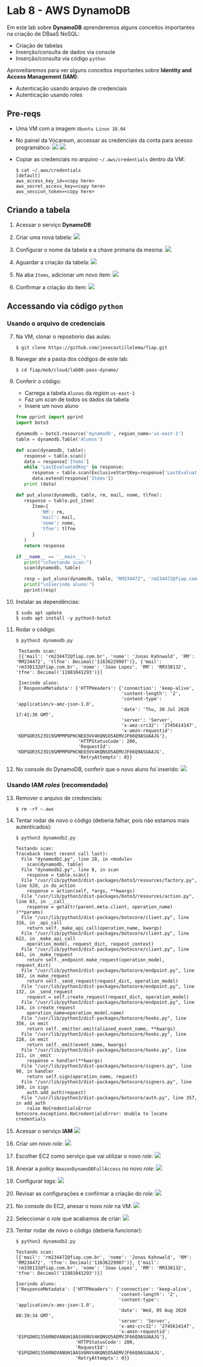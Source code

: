 # Lab 8 - AWS DynamoDB

Em este lab sobre **DynamoDB** aprenderemos alguns conceitos importantes na criação de DBaaS NoSQL:
 - Criação de tabelas
 - Inserção/consulta de dados via console
 - Inserção/consulta via código `python`
 
Aproveitaremos para ver alguns conceitos importantes sobre **Identity and Access Management (IAM)**:
 - Autenticação usando arquivo de credenciais
 - Autenticação usando roles

## Pre-reqs

- Uma VM com a imagem `Ubuntu Linux 18.04`

- No painel da Vocareum, accessar as credenciais da conta para acesso programático:
   ![](/mob/cloud/img/d0.png)
   ![](/mob/cloud/img/d1.png)
   
- Copiar as credenciais no arquivo `~/.aws/credentials` dentro da VM:
    ```
    $ cat ~/.aws/credentials 
    [default]
    aws_access_key_id=<copy here>
    aws_secret_access_key=<copy here>
    aws_session_token=<copy here>
    ```
   
## Criando a tabela
 
1. Acessar o serviço **DynamoDB**
   
2. Criar uma nova tabela:
   ![](/mob/cloud/img/d2.png)
   
3. Configurar o nome da tabela e a chave primaria da mesma:
   ![](/mob/cloud/img/d3.png)

4. Aguardar a criação da tabela:
   ![](/mob/cloud/img/d4.png)

5. Na aba `Items`, adicionar um novo item:
   ![](/mob/cloud/img/d5.png)

6. Confirmar a criação do item:
   ![](/mob/cloud/img/d6.png)


## Accessando via código `python`

### Usando o arquivo de credenciais

7. Na VM, clonar o repostiorio das aulas:
    ```
    $ git clone https://github.com/josecastillolema/fiap.git
    ```

8. Navegar ate a pasta dos códigos de este lab:
    ```
    $ cd fiap/mob/cloud/lab08-paas-dynamo/
    ```
    
9. Conferir o código:
    * Carrega a tabela `Alunos` da *region* `us-east-1` 
    * Faz um *scan* de todos os dados da tabela
    * Insere um novo aluno
    ```python
    from pprint import pprint
    import boto3

    dynamodb = boto3.resource('dynamodb', region_name='us-east-1')
    table = dynamodb.Table('Alunos')

    def scan(dynamodb, table):
       response = table.scan()
       data = response['Items']
       while 'LastEvaluatedKey' in response:
          response = table.scan(ExclusiveStartKey=response['LastEvaluatedKey'])
          data.extend(response['Items'])
       print (data)

    def put_aluno(dynamodb, table, rm, mail, nome, tlfne):
       response = table.put_item(
          Item={
             'RM': rm,
             'mail': mail,
             'nome': nome,
             'tfne': tlfne
          }
       )
       return response

    if __name__ == '__main__':
       print("\nTestando scan:")
       scan(dynamodb, table)

       resp = put_aluno(dynamodb, table, "RM234472", 'rm234472@fiap.com.br', "Jonas Kahnwald", 11636229987)
       print("\nIserindo aluno:")
       pprint(resp)
     ```
 10. Instalar as dependências:
     ```
     $ sudo apt update
     $ sudo apt install -y python3-boto3
     ```
 
 11. Rodar o código:
     ```
     $ python3 dynamodb.py 

      Testando scan:
      [{'mail': 'rm234472@fiap.com.br', 'nome': 'Jonas Kahnwald', 'RM': 'RM234472', 'tlfne': Decimal('11636229987')}, {'mail': 'rm338132@fiap.com.br', 'nome': 'Joao Lopez', 'RM': 'RM338132', 'tfne': Decimal('11981041293')}]

      Iserindo aluno:
      {'ResponseMetadata': {'HTTPHeaders': {'connection': 'keep-alive',
                                            'content-length': '2',
                                            'content-type': 'application/x-amz-json-1.0',
                                            'date': 'Thu, 30 Jul 2020 17:41:36 GMT',
                                            'server': 'Server',
                                            'x-amz-crc32': '2745614147',
                                            'x-amzn-requestid': 'KDPGDR3S23O19GMPMPOPHCNEO3VV4KQNSO5AEMVJF66Q9ASUAAJG'},
                            'HTTPStatusCode': 200,
                            'RequestId': 'KDPGDR3S23O19GMPMPOPHCNEO3VV4KQNSO5AEMVJF66Q9ASUAAJG',
                            'RetryAttempts': 0}}
     ```

12. No console do DynamoDB, conferir que o novo aluno foi inserido:
   ![](/mob/cloud/img/d7.png)

### Usando IAM *roles* (recomendado)

13. Remover o arquivo de credenciais:
    ```
    $ rm -rf ~.aws
    ```

14. Tentar rodar de novo o código (deberia falhar, pois não estamos mais autenticados):
    ```
    $ python3 dynamodb2.py 

    Testando scan:
    Traceback (most recent call last):
      File "dynamodb2.py", line 28, in <module>
        scan(dynamodb, table)
      File "dynamodb2.py", line 8, in scan
        response = table.scan()
      File "/usr/lib/python3/dist-packages/boto3/resources/factory.py", line 520, in do_action
        response = action(self, *args, **kwargs)
      File "/usr/lib/python3/dist-packages/boto3/resources/action.py", line 83, in __call__
        response = getattr(parent.meta.client, operation_name)(**params)
      File "/usr/lib/python3/dist-packages/botocore/client.py", line 316, in _api_call
        return self._make_api_call(operation_name, kwargs)
      File "/usr/lib/python3/dist-packages/botocore/client.py", line 622, in _make_api_call
        operation_model, request_dict, request_context)
      File "/usr/lib/python3/dist-packages/botocore/client.py", line 641, in _make_request
        return self._endpoint.make_request(operation_model, request_dict)
      File "/usr/lib/python3/dist-packages/botocore/endpoint.py", line 102, in make_request
        return self._send_request(request_dict, operation_model)
      File "/usr/lib/python3/dist-packages/botocore/endpoint.py", line 132, in _send_request
        request = self.create_request(request_dict, operation_model)
      File "/usr/lib/python3/dist-packages/botocore/endpoint.py", line 116, in create_request
        operation_name=operation_model.name)
      File "/usr/lib/python3/dist-packages/botocore/hooks.py", line 356, in emit
        return self._emitter.emit(aliased_event_name, **kwargs)
      File "/usr/lib/python3/dist-packages/botocore/hooks.py", line 228, in emit
        return self._emit(event_name, kwargs)
      File "/usr/lib/python3/dist-packages/botocore/hooks.py", line 211, in _emit
        response = handler(**kwargs)
      File "/usr/lib/python3/dist-packages/botocore/signers.py", line 90, in handler
        return self.sign(operation_name, request)
      File "/usr/lib/python3/dist-packages/botocore/signers.py", line 160, in sign
        auth.add_auth(request)
      File "/usr/lib/python3/dist-packages/botocore/auth.py", line 357, in add_auth
        raise NoCredentialsError
    botocore.exceptions.NoCredentialsError: Unable to locate credentials
    ```
    
15. Acessar o serviço **IAM**
   ![](/mob/cloud/img/iam0.png)

16. Criar um novo *role*:
   ![](/mob/cloud/img/iam1.png)

17. Escolher EC2 como serviço que vai utilizar o novo *role*:
   ![](/mob/cloud/img/iam2.png)

18. Anexar a *policy* `AmazonDynamoDBFullAccess` no novo *role*:
   ![](/mob/cloud/img/iam4.png)

19. Configurar *tags*:
   ![](/mob/cloud/img/iam5.png)

20. Revisar as configurações e confirmar a criação do *role*:
   ![](/mob/cloud/img/iam6.png)

21. No console do EC2, anexar o novo *role* na VM:
   ![](/mob/cloud/img/iam7.png)

22. Seleccionar o *role* que acabamos de criar:
   ![](/mob/cloud/img/iam8.png)

23. Tentar rodar de novo o código (deberia funcionar):
    ```
    $ python3 dynamodb2.py 

    Testando scan:
    [{'mail': 'rm234472@fiap.com.br', 'nome': 'Jonas Kahnwald', 'RM': 'RM234472', 'tfne': Decimal('11636229987')}, {'mail': 'rm338132@fiap.com.br', 'nome': 'Joao Lopez', 'RM': 'RM338132', 'tfne': Decimal('11981041293')}]

    Iserindo aluno:
    {'ResponseMetadata': {'HTTPHeaders': {'connection': 'keep-alive',
                                          'content-length': '2',
                                          'content-type': 'application/x-amz-json-1.0',
                                          'date': 'Wed, 05 Aug 2020 08:39:34 GMT',
                                          'server': 'Server',
                                          'x-amz-crc32': '2745614147',
                                          'x-amzn-requestid': 'ESPGDHO1356RNOVANUH18ASV6NVV4KQNSO5AEMVJF66Q9ASUAAJG'},
                          'HTTPStatusCode': 200,
                          'RequestId': 'ESPGDHO1356RNOVANUH18ASV6NVV4KQNSO5AEMVJF66Q9ASUAAJG',
                          'RetryAttempts': 0}}
     ```
                      
